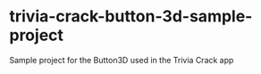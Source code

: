 # trivia-crack-button-3d-sample-project
Sample project for the Button3D used in the Trivia Crack app
